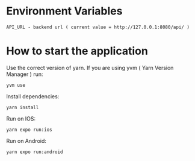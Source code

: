 # Environment Variables
```
API_URL - backend url ( current value = http://127.0.0.1:8080/api/ ) 
```

# How to start the application
Use the correct version of yarn. If you are using yvm ( Yarn Version Manager ) run:
```
yvm use
```
Install dependencies:
```
yarn install
```
Run on IOS:
```
yarn expo run:ios
```
Run on Android:
```
yarn expo run:android
```
